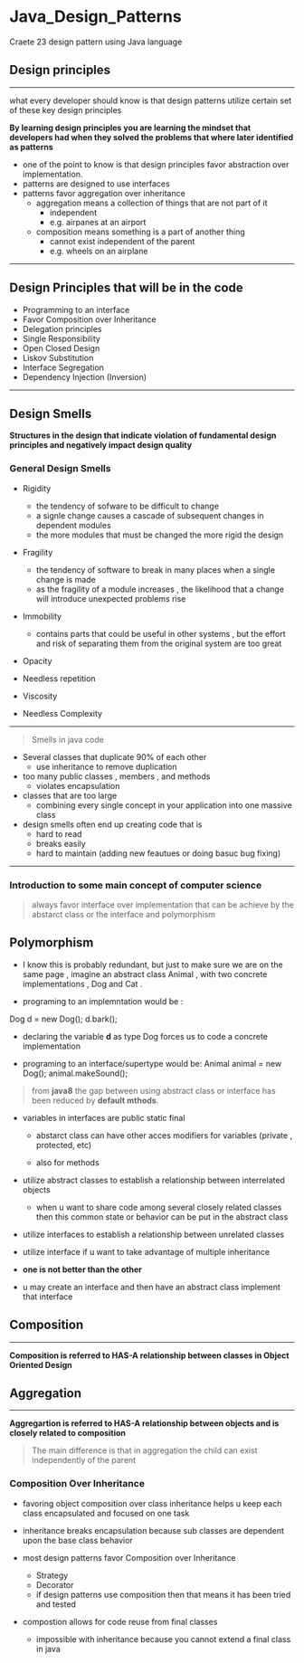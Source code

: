 # Java_Design_Patterns
Craete 23 design pattern using Java language 

## Design principles 

---

what every developer should know is that design patterns utilize certain set of these key design principles 

**By learning design principles you are learning the mindset that developers had when they solved the problems that where later identified as patterns**

* one of the point to know is that design principles favor abstraction over implementation.
* patterns are designed to use interfaces
* patterns favor aggregation over inheritance
	* aggregation means a collection of things that are not part of it
		* independent
		* e.g. airpanes at an airport
	* composition means something is a part of another thing 
		* cannot exist independent of the parent
		* e.g. wheels on an airplane

___

## Design Principles that will be in the code

* Programming to an interface
* Favor Composition over Inheritance
* Delegation principles 
* Single Responsibility
* Open Closed Design
* Liskov Substitution
* Interface Segregation
* Dependency Injection (Inversion)


---

## Design Smells

**Structures in the design that indicate violation of fundamental design principles and negatively impact design quality**

### General Design Smells

- Rigidity
	- the tendency of sofware to be difficult to change
	- a signle change causes a cascade of subsequent changes in dependent modules
	- the more modules that must be changed the more rigid the design

- Fragility
	- the tendency of software to break in many places when a single change is made
	- as the fragility of a module increases , the likelihood that a change will introduce unexpected problems rise

- Immobility
	- contains parts that could be useful in other systems , but the effort and risk of separating them from the original system are too great

- Opacity
- Needless repetition
- Viscosity
- Needless Complexity


---

> Smells in java code

* Several classes that duplicate 90% of each other
	* use inheritance to remove duplication
* too many public classes , members , and methods
	* violates encapsulation
* classes that are too large
	* combining every single concept in your application into one massive class
* design smells often end up creating code that is
	* hard to read
	* breaks easily
	* hard to maintain (adding new feautues or doing basuc bug fixing)


--- 

### Introduction to some main concept of computer science

> always favor interface over implementation that can be achieve by the abstarct class or the interface and polymorphism


Polymorphism
---

* I know this is probably redundant, but just to make sure we are on the same page , imagine an abstract class Animal , with two concrete implementations , Dog and Cat .

* programing to an implemntation would be :

Dog d = new Dog();
d.bark();

* declaring the variable **d** as type Dog forces us to code a concrete implementation


* programing to an interface/supertype would be:
	Animal animal = new Dog();
	animal.makeSound();



> from **java8** the gap between using abstract class or interface has been reduced by **default mthods**.

* variables in interfaces are public static final
	* abstarct class can have other acces modifiers for variables (private , protected, etc)

	* also for methods

* utilize abstract classes to establish a relationship between interrelated objects
	* when u want to share code among several closely related classes then this common state or behavior can be put in the abstract class

* utilize interfaces to establish a relationship between unrelated classes

* utilize interface if u want to take advantage of multiple inheritance

* **one is not better than the other**

* u may create an interface and then have an abstract class implement that interface 


## Composition 
___

**Composition is referred to HAS-A relationship between classes in Object Oriented Design**

## Aggregation
___

**Aggregartion is referred to HAS-A relationship between objects and is closely related to composition**

> The main difference is that in aggregation the child can exist independently of the parent

### Composition Over Inheritance 

* favoring object composition over class inheritance helps u keep each class encapsulated and focused on one task
* inheritance breaks encapsulation because sub classes are dependent upon the base class behavior

* most design patterns favor Composition over Inheritance 
	* Strategy
	* Decorator
	* if design patterns use composition then that means it has been tried and tested

* compostion allows for code reuse from final classes
	* impossible with inheritance because you cannot extend a final class in java

  
